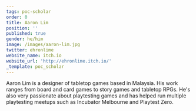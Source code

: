 ```yaml
---
tags: poc-scholar
order: 0
title: Aaron Lim
position: ''
published: true
gender: he/him
image: /images/aaron-lim.jpg
twitter: ehronlime
website_name: itch.io
website_url: 'http://ehronlime.itch.io/'
_template: poc_scholar
---
```


Aaron Lim is a designer of tabletop games based in Malaysia. His work ranges from board and card games to story games and tabletop RPGs. He's also very passionate about playtesting games and has helped run multiple playtesting meetups such as Incubator Melbourne and Playtest Zero.
